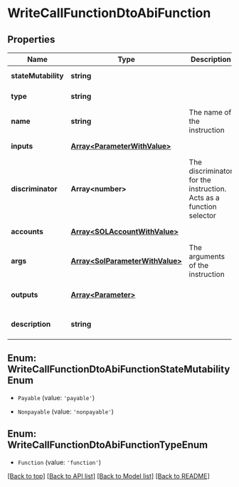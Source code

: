 # WriteCallFunctionDtoAbiFunction

## Properties

|Name | Type | Description | Notes|
|------------ | ------------- | ------------- | -------------|
|**stateMutability** | **string** |  | [default to undefined]|
|**type** | **string** |  | [default to undefined]|
|**name** | **string** | The name of the instruction | [default to undefined]|
|**inputs** | [**Array&lt;ParameterWithValue&gt;**](ParameterWithValue.md) |  | [default to undefined]|
|**discriminator** | **Array&lt;number&gt;** | The discriminator for the instruction. Acts as a function selector | [default to undefined]|
|**accounts** | [**Array&lt;SOLAccountWithValue&gt;**](SOLAccountWithValue.md) |  | [default to undefined]|
|**args** | [**Array&lt;SolParameterWithValue&gt;**](SolParameterWithValue.md) | The arguments of the instruction | [default to undefined]|
|**outputs** | [**Array&lt;Parameter&gt;**](Parameter.md) |  | [optional] [default to undefined]|
|**description** | **string** |  | [optional] [default to undefined]|


## Enum: WriteCallFunctionDtoAbiFunctionStateMutabilityEnum


* `Payable` (value: `'payable'`)

* `Nonpayable` (value: `'nonpayable'`)



## Enum: WriteCallFunctionDtoAbiFunctionTypeEnum


* `Function` (value: `'function'`)





[[Back to top]](#) [[Back to API list]](../../README.md#documentation-for-api-endpoints) [[Back to Model list]](../../README.md#documentation-for-models) [[Back to README]](../../README.md)
